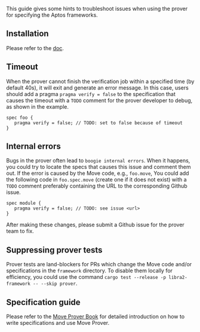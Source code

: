 This guide gives some hints to troubleshoot issues when using the prover for specifying the Aptos frameworks.

## Installation

Please refer to the [doc](https://aptos.dev/tools/aptos-cli/install-cli/install-move-prover/).

## Timeout

When the prover cannot finish the verification job within a specified time (by default 40s), it will exit and generate an error message.
In this case, users should add a pragma `pragma verify = false` to the specification
that causes the timeout with a `TODO` comment for the prover developer to debug, as shown in the example.

```move
spec foo {
   pragma verify = false; // TODO: set to false because of timeout
}
```

## Internal errors

Bugs in the prover often lead to `boogie internal errors`. When it happens, you could try to locate the specs that causes this issue and comment them out. 
If the error is caused by the Move code, e.g., `foo.move`, You could add the following code in `foo.spec.move` (create one if it does not exist) with 
a `TODO` comment preferably containing the URL to the corresponding Github issue.

```move
spec module {
   pragma verify = false; // TODO: see issue <url>
}
```
After making these changes, please submit a Github issue for the prover team to fix.

## Suppressing prover tests

Prover tests are land-blockers for PRs which change the Move code and/or specifications in the `framework` directory. To disable them locally for efficiency,
you could use the command `cargo test --release -p libra2-framework -- --skip prover`.


## Specification guide

Please refer to the [Move Prover Book](https://aptos.dev/guides/prover-guides/move-prover)
for detailed introduction on how to write specifications and use Move Prover.
